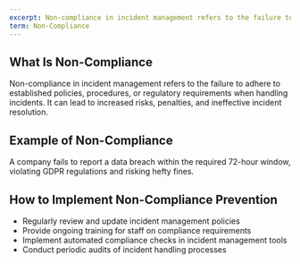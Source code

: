 ```yaml
---
excerpt: Non-compliance in incident management refers to the failure to adhere to established policies, procedures, or regulatory requirements when handling incidents.
term: Non-Compliance
---
```

## What Is Non-Compliance

Non-compliance in incident management refers to the failure to adhere to established policies, procedures, or regulatory requirements when handling incidents. It can lead to increased risks, penalties, and ineffective incident resolution.

## Example of Non-Compliance

A company fails to report a data breach within the required 72-hour window, violating GDPR regulations and risking hefty fines.

## How to Implement Non-Compliance Prevention

- Regularly review and update incident management policies
- Provide ongoing training for staff on compliance requirements
- Implement automated compliance checks in incident management tools
- Conduct periodic audits of incident handling processes